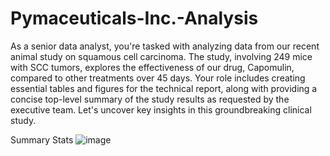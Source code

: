 # Pymaceuticals-Inc.-Analysis

As a senior data analyst, you're tasked with analyzing data from our recent animal study on squamous cell carcinoma. The study, involving 249 mice with SCC tumors, explores the effectiveness of our drug, Capomulin, compared to other treatments over 45 days. Your role includes creating essential tables and figures for the technical report, along with providing a concise top-level summary of the study results as requested by the executive team. Let's uncover key insights in this groundbreaking clinical study.

Summary Stats
![image](https://github.com/BJones5039/Pymaceuticals-Inc.-Analysis/assets/146404698/487b334c-abaa-4ba2-860e-4ae17ababb6f)
